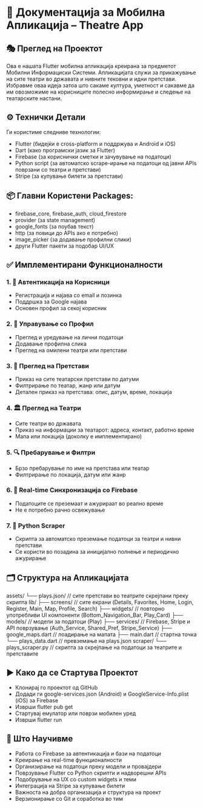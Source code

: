 # 📱 Документација за Мобилна Апликација – Theatre App

## 🎭 Преглед на Проектот
Ова е нашата Flutter мобилна апликација креирана за предметот Мобилни Информациски Системи. Апликацијата служи за прикажување на сите театри во државата и нивните тековни и идни претстави. Избравме оваа идеја затоа што сакаме култура, уметност и сакавме да им овозможиме на корисниците полесно информирање и следење на театарските настани.

## ⚙️ Технички Детали
Ги користиме следниве технологии:
- Flutter (бидејќи е cross-platform и поддржува и Android и iOS)
- Dart (како програмски јазик за Flutter)
- Firebase (за кориснички сметки и зачувување на податоци)
- Python script (за автоматско scrape-ирање на податоци од јавни APIs поврзани со театри и претстави)
- Stripe (за купување билети за претстави)

## 📦 Главни Користени Packages:
- firebase_core, firebase_auth, cloud_firestore
- provider (за state management)
- google_fonts (за поубав текст)
- http (за повици до APIs ако е потребно)
- image_picker (за додавање профилни слики)
- други Flutter пакети за подобар UI/UX

## ✅ Имплементирани Функционалности

### 1. 🔐 Автентикација на Корисници
- Регистрација и најава со email и лозинка
- Поддршка за Google најава
- Основен профил за секој корисник

### 2. 👤 Управување со Профил
- Преглед и уредување на лични податоци
- Додавање профилна слика
- Преглед на омилени театри или претстави

### 3. 📅 Преглед на Претстави
- Приказ на сите театарски претстави по датуми
- Филтрирање по театар, жанр или датум
- Детален приказ на претстава: опис, датум, време, локација

### 4. 🏛️ Преглед на Театри
- Сите театри во државата
- Приказ на информации за театарот: адреса, контакт, работно време
- Мапа или локација (доколку е имплементирано)

### 5. 🔍 Пребарување и Филтри
- Брзо пребарување по име на претстава или театар
- Филтрирање по локација, датум или жанр

### 6. 🔄 Real-time Синхронизација со Firebase
- Податоците се преземаат и ажурираат во реално време
- Не е потребно рачно освежување

### 7. 🐍 Python Scraper
- Скрипта за автоматско преземање податоци за театри и нивни претстави
- Се користи во позадина за иницијално полнење и периодично ажурирање

## 🗂️ Структура на Апликацијата
assets/
└── plays.json/      // сите претстави во театрите скрејпани преку скрипта
lib/
├── screens/         // сите екрани (Details, Favorites, Home, Login, Register, Main, Map, Profile, Search)
├── widgets/         // повторно употребливи UI компоненти (Bottom_Navigation_Bar, Play_Card)
├── models/          // модели за податоци (Play)
├── services/        // Firebase, Stripe и API поврзување (Auth_Service, Shared_Pref, Stripe_Service)
├── google_maps.dart // лоадирање на мапата
├── main.dart        // стартна точка
└── plays_data.dart  // превземање на plays.json
scraper/
└── plays_scraper.py // скрипта за скрејпање на податоци за театрите и претставите

## ▶️ Како да се Стартува Проектот
- Клонирај го проектот од GitHub
- Додади ги google-services.json (Android) и GoogleService-Info.plist (iOS) за Firebase
- Изврши flutter pub get
- Стартувај емулатор или поврзи мобилен уред
- Изврши flutter run

## 🧠 Што Научивме
- Работа со Firebase за автентикација и бази на податоци
- Креирање на real-time функционалности
- Организирање на податоци преку модели и провајдери
- Поврзување Flutter со Python скрипти и надворешни APIs
- Подобрување на UX со custom widgets и теми
- Интеграција на Stripe за купување билети
- Важноста на добра организација и структура на проект
- Верзионирање со Git и соработка во тим
